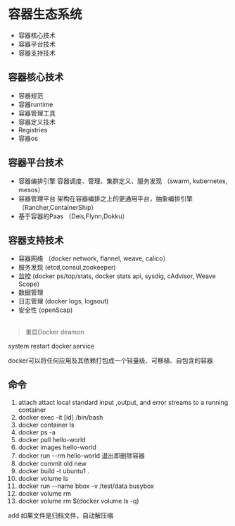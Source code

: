 # 容器生态系统

- 容器核心技术
- 容器平台技术
- 容器支持技术

## 容器核心技术

- 容器规范
- 容器runtime
- 容器管理工具
- 容器定义技术
- Registries
- 容器os

## 容器平台技术

- 容器编排引擎  容器调度、管理、集群定义、服务发现  （swarm, kubernetes, mesos）
- 容器管理平台  架构在容器编排之上的更通用平台，抽象编排引擎 （Rancher,ContainerShip）
- 基于容器的Paas （Deis,Flynn,Dokku）

## 容器支持技术

- 容器网络  （docker network, flannel, weave, calico）
- 服务发现  (etcd,consul,zookeeper)
- 监控      (docker ps/top/stats, docker stats api, sysdig, cAdvisor, Weave Scope)
- 数据管理
- 日志管理  (docker logs, logsout)
- 安全性    (openScap)

## 

> 重启Docker deamon

system restart docker.service

docker可以将任何应用及其依赖打包成一个轻量级、可移植、自包含的容器

## 命令
1.  attach attact local standard input ,output, and error streams to a running container
2.  docker exec -it [id] /bin/bash
3.  docker container ls
4.  docker ps -a
5.  docker pull hello-world
6.  docker images hello-world
7.  docker run --rm hello-world  退出即删除容器
8.  docker commit old new
9.  docker build -t ubuntu1 .
10. docker volume ls
11. docker run --name bbox -v /test/data busybox
12. docker volume rm 
13. docker volume rm $(docker volume ls -q)

add 如果文件是归档文件，自动解压缩




























